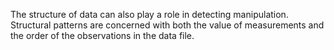The structure of data can also play a role in detecting manipulation. Structural patterns are concerned with both the value of measurements and the order of the observations in the data file.
